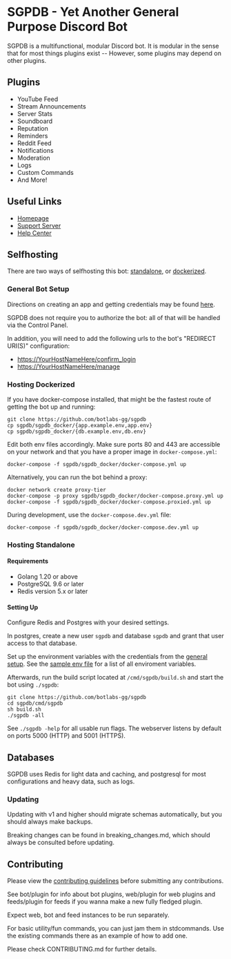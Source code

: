 # SGPDB - Yet Another General Purpose Discord Bot

SGPDB is a multifunctional, modular Discord bot. It is modular in the sense that for most things plugins exist -- However, some plugins may depend on other plugins.

## Plugins

* YouTube Feed
* Stream Announcements
* Server Stats
* Soundboard
* Reputation
* Reminders
* Reddit Feed
* Notifications
* Moderation
* Logs
* Custom Commands
* And More!

## Useful Links

* [Homepage](https://sgpdb.xyz)
* [Support Server](https://discord.gg/4udtcA5)
* [Help Center](https://help.sgpdb.xyz)

## Selfhosting

There are two ways of selfhosting this bot: [standalone](#Hosting-Standalone), or [dockerized](#Hosting-Dockerized).

### General Bot Setup

Directions on creating an app and getting credentials may be found
[here](https://github.com/reactiflux/discord-irc/wiki/Creating-a-discord-bot-&-getting-a-token).

SGPDB does not require you to authorize the bot: all of that will be handled
via the Control Panel.

In addition, you will need to add the following urls to the bot's "REDIRECT URI(S)" configuration:

* <https://YourHostNameHere/confirm_login>
* <https://YourHostNameHere/manage>

### Hosting Dockerized

If you have docker-compose installed, that might be the fastest route of getting the bot up and running:

```shell
git clone https://github.com/botlabs-gg/sgpdb
cp sgpdb/sgpdb_docker/{app.example.env,app.env}
cp sgpdb/sgpdb_docker/{db.example.env,db.env}
```

Edit both env files accordingly. Make sure ports 80 and 443 are accessible on your network and that you have a proper image in `docker-compose.yml`:

```shell
docker-compose -f sgpdb/sgpdb_docker/docker-compose.yml up
```

Alternatively, you can run the bot behind a proxy:

```shell
docker network create proxy-tier
docker-compose -p proxy sgpdb/sgpdb_docker/docker-compose.proxy.yml up
docker-compose -f sgpdb/sgpdb_docker/docker-compose.proxied.yml up
```

During development, use the `docker-compose.dev.yml` file:

```shell
docker-compose -f sgpdb/sgpdb_docker/docker-compose.dev.yml up
```

### Hosting Standalone

#### Requirements

* Golang 1.20 or above
* PostgreSQL 9.6 or later
* Redis version 5.x or later

#### Setting Up

Configure Redis and Postgres with your desired settings.

In postgres, create a new user `sgpdb` and database `sgpdb` and grant that user access to that database.

Set up the environment variables with the credentials from the [general setup](#General-Bot-Setup). See the [sample env file](cmd/sgpdb/sampleenvfile) for a list of all enviroment variables.

Afterwards, run the build script located at `/cmd/sgpdb/build.sh` and  start the bot using `./sgpdb`:

```shell
git clone https://github.com/botlabs-gg/sgpdb
cd sgpdb/cmd/sgpdb
sh build.sh
./sgpdb -all
```

See `./sgpdb -help` for all usable run flags. The webserver listens by default on ports 5000 (HTTP) and 5001 (HTTPS).

## Databases

SGPDB uses Redis for light data and caching, and postgresql for most configurations and heavy data, such as logs.

### Updating

Updating with v1 and higher should migrate schemas automatically, but you should always make backups.

Breaking changes can be found in breaking_changes.md, which should always be consulted before updating.

## Contributing

Please view the [contributing guidelines](CONTRIBUTING.md) before submitting any contributions.

See bot/plugin for info about bot plugins, web/plugin for web plugins and feeds/plugin for feeds if you wanna make a new fully fledged plugin.

Expect web, bot and feed instances to be run separately.

For basic utility/fun commands, you can just jam them in stdcommands. Use the existing commands there as an example of how to add one.

Please check CONTRIBUTING.md for further details.
